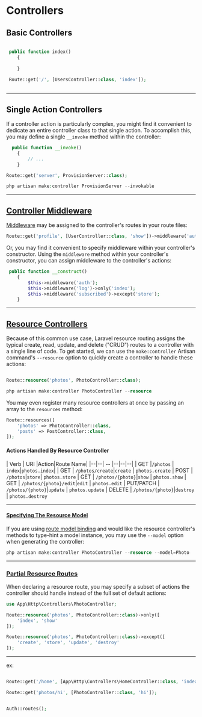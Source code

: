 ﻿# Controllers

## Basic Controllers

```php  

 public function index()
    {
     
    }

 Route::get('/', [UsersController::class, 'index']);
    
```


---


## Single Action Controllers
If a controller action is particularly complex, you might find it convenient to dedicate an entire controller class to that single action. To accomplish this, you may define a single `__invoke` method within the controller:
```php
  public function __invoke()
    {
        // ...
    }

Route::get('server', ProvisionServer::class);
```

```php
php artisan make:controller ProvisionServer --invokable
```
---
## [Controller Middleware](https://laravel.com/docs/8.x/controllers#controller-middleware)
[Middleware](https://laravel.com/docs/8.x/middleware) may be assigned to the controller's routes in your route files:
```php
Route::get('profile', [UserController::class, 'show'])->middleware('auth');
```
Or, you may find it convenient to specify middleware within your controller's constructor. Using the `middleware` method within your controller's constructor, you can assign middleware to the controller's actions:
```php
 public function __construct()
    {
        $this->middleware('auth');
        $this->middleware('log')->only('index');
        $this->middleware('subscribed')->except('store');
    }
```
---
## [Resource Controllers](https://laravel.com/docs/8.x/controllers#resource-controllers)
Because of this common use case, Laravel resource routing assigns the typical create, read, update, and delete ("CRUD") routes to a controller with a single line of code. To get started, we can use the `make:controller` Artisan command's `--resource` option to quickly create a controller to handle these actions:
```php

Route::resource('photos', PhotoController::class);

php artisan make:controller PhotoController --resource
```
You may even register many resource controllers at once by passing an array to the  `resources`  method:

```php
Route::resources([
    'photos' => PhotoController::class,
    'posts' => PostController::class,
]);
```

#### Actions Handled By Resource Controller

| Verb | URI |Action|Route Name|
|--|--| -- |--|--|--|
| GET |`/photos` | `index`|`photos.index`|
| GET | `/photos/create`|`create` | `photos.create`
| POST | ``/photos``|`store`| `photos.store`
| GET | `/photos/{photo}`|`show` | `photos.show`
| GET | `/photos/{photo}/edit`|`edit` | `photos.edit`
| PUT/PATCH | `/photos/{photo}`|`update` | `photos.update`
| DELETE | `/photos/{photo}`|`destroy` | `photos.destroy`


___
#### [Specifying The Resource Model](https://laravel.com/docs/8.x/controllers#specifying-the-resource-model)

If you are using  [route model binding](https://laravel.com/docs/8.x/routing#route-model-binding)  and would like the resource controller's methods to type-hint a model instance, you may use the  `--model`  option when generating the controller:

```php
php artisan make:controller PhotoController --resource --model=Photo
```
---

### [Partial Resource Routes](https://laravel.com/docs/8.x/controllers#restful-partial-resource-routes)

When declaring a resource route, you may specify a subset of actions the controller should handle instead of the full set of default actions:

```php
use App\Http\Controllers\PhotoController;

Route::resource('photos', PhotoController::class)->only([
    'index', 'show'
]);

Route::resource('photos', PhotoController::class)->except([
    'create', 'store', 'update', 'destroy'
]);
```
___
ex:
```php  

Route::get('/home', [App\Http\Controllers\HomeController::class, 'index'])->name('home');

Route::get('photos/hi', [PhotoController::class, 'hi']);


Auth::routes();
```

